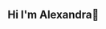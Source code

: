 ## Hi I'm Alexandra👋

<!--
**alexandraibukungeorge/alexandraibukungeorge** is a ✨ _special_ ✨ repository because its `README.md` (this file) appears on your GitHub profile.


